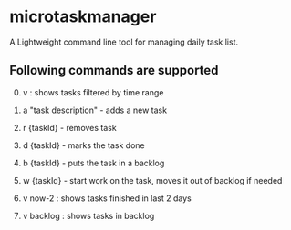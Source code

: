 # microtaskmanager
A Lightweight command line tool for managing daily task list.

## Following commands are supported

0. v <time range> : shows tasks filtered by time range
1. a "task description" - adds a new task
2. r {taskId} - removes task
3. d {taskId} - marks the task done
4. b {taskId} - puts the task in a backlog
5. w {taskId} - start work on the task, moves it out of backlog if needed

6. v now-2 : shows tasks finished in last 2 days
7. v backlog : shows tasks in backlog
